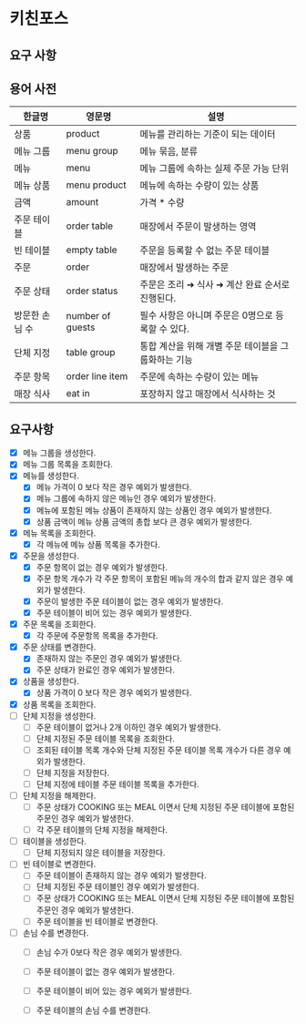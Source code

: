 # 키친포스

## 요구 사항

## 용어 사전

| 한글명 | 영문명 | 설명 |
| --- | --- | --- |
| 상품 | product | 메뉴를 관리하는 기준이 되는 데이터 |
| 메뉴 그룹 | menu group | 메뉴 묶음, 분류 |
| 메뉴 | menu | 메뉴 그룹에 속하는 실제 주문 가능 단위 |
| 메뉴 상품 | menu product | 메뉴에 속하는 수량이 있는 상품 |
| 금액 | amount | 가격 * 수량 |
| 주문 테이블 | order table | 매장에서 주문이 발생하는 영역 |
| 빈 테이블 | empty table | 주문을 등록할 수 없는 주문 테이블 |
| 주문 | order | 매장에서 발생하는 주문 |
| 주문 상태 | order status | 주문은 조리 ➜ 식사 ➜ 계산 완료 순서로 진행된다. |
| 방문한 손님 수 | number of guests | 필수 사항은 아니며 주문은 0명으로 등록할 수 있다. |
| 단체 지정 | table group | 통합 계산을 위해 개별 주문 테이블을 그룹화하는 기능 |
| 주문 항목 | order line item | 주문에 속하는 수량이 있는 메뉴 |
| 매장 식사 | eat in | 포장하지 않고 매장에서 식사하는 것 |

## 요구사항
* [x] 메뉴 그룹을 생성한다.
* [x] 메뉴 그룹 목록을 조회한다.
* [x] 메뉴를 생성한다.
    - [x] 메뉴 가격이 0 보다 작은 경우 예외가 발생한다.
    - [x] 메뉴 그룹에 속하지 않은 메뉴인 경우 예외가 발생한다.
    - [x] 메뉴에 포함된 메뉴 상품이 존재하지 않는 상품인 경우 예외가 발생한다.
    - [x] 상품 금액이 메뉴 상품 금액의 총합 보다 큰 경우 예외가 발생한다.
* [x] 메뉴 목록을 조회한다.
    - [x] 각 메뉴에 메뉴 상품 목록을 추가한다.
* [x] 주문을 생성한다.
    - [x] 주문 항목이 없는 경우 예외가 발생한다.
    - [x] 주문 항목 개수가 각 주문 항목이 포함된 메뉴의 개수의 합과 같지 않은 경우 예외가 발생한다.
    - [x] 주문이 발생한 주문 테이블이 없는 경우 예외가 발생한다.
    - [x] 주문 테이블이 비어 있는 경우 예외가 발생한다.
* [x] 주문 목록을 조회한다.
    - [x] 각 주문에 주문항목 목록을 추가한다.
* [x] 주문 상태를 변경한다.
    - [x] 존재하지 않는 주문인 경우 예외가 발생한다.
    - [x] 주문 상태가 완료인 경우 예외가 발생한다.
* [x] 상품을 생성한다.
    - [x] 상품 가격이 0 보다 작은 경우 예외가 발생한다.
* [x] 상품 목록을 조회한다.
* [ ] 단체 지정을 생성한다.
    - [ ] 주문 테이블이 없거나 2개 이하인 경우 예외가 발생한다.
    - [ ] 단체 지정된 주문 테이블 목록을 조회한다.
    - [ ] 조회된 테이블 목록 개수와 단체 지정된 주문 테이블 목록 개수가 다른 경우 예외가 발생한다. 
    - [ ] 단체 지정을 저장한다.
    - [ ] 단체 지정에 테이블 주문 테이블 목록을 추가한다.
* [ ] 단체 지정을 해제한다.
    - [ ] 주문 상태가 COOKING 또는 MEAL 이면서 단체 지정된 주문 테이블에 포함된 주문인 경우 예외가 발생한다.
    - [ ] 각 주문 테이블의 단체 지정을 해제한다.
* [ ] 테이블을 생성한다.
    - [ ] 단체 지정되지 않은 테이블을 저장한다.
* [ ] 빈 테이블로 변경한다.
    - [ ] 주문 테이블이 존재하지 않는 경우 예외가 발생한다.
    - [ ] 단체 지정된 주문 테이블인 경우 예외가 발생한다.
    - [ ] 주문 상태가 COOKING 또는 MEAL 이면서 단체 지정된 주문 테이블에 포함된 주문인 경우 예외가 발생한다.
    - [ ] 주문 테이블을 빈 테이블로 변경한다.
* [ ] 손님 수를 변경한다.
    - [ ] 손님 수가 0보다 작은 경우 예외가 발생한다.
    - [ ] 주문 테이블이 없는 경우 예외가 발생한다.
    - [ ] 주문 테이블이 비어 있는 경우 예외가 발생한다.
    - [ ] 주문 테이블의 손님 수를 변경한다.
    